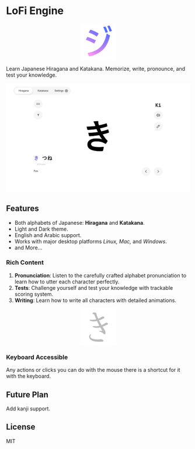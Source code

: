 # LoFi Engine
<p align="center">
    <img alt="Icon" align="center" width="100" heigth="100" src="app-icon.png" />
</p>
Learn Japanese Hiragana and Katakana. Memorize, write, pronounce, and test your knowledge.

![screenshot](public/screenshot.jpeg)
## Features 
* Both alphabets of Japanese: **Hiragana** and **Katakana**.
* Light and Dark theme.
* English and Arabic support.
* Works with major desktop platforms *Linux,* *Mac,* and *Windows*.
* and More...
### Rich Content
1. **Pronunciation**: Listen to the carefully crafted alphabet pronunciation to learn how to utter each character perfectly.
2. **Tests**: Challenge yourself and test your knowledge with trackable scoring system.
3. **Writing**: Learn how to write all characters with detailed animations.
<p align="center">
    <img alt="Icon" align="center" width="100" heigth="100" src="public/assets/Animated/12365.svg" />
</p>

### Keyboard Accessible
Any actions or clicks you can do with the mouse there is a shortcut for it with the keyboard.
## Future Plan
Add kanji support.
## License
MIT



